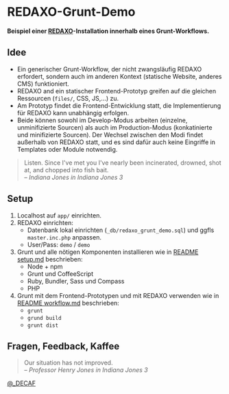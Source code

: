 # REDAXO-Grunt-Demo

__Beispiel einer [REDAXO](http://www.redaxo.org)-Installation innerhalb eines Grunt-Workflows.__


## Idee

* Ein generischer Grunt-Workflow, der nicht zwangsläufig REDAXO erfordert, sondern auch im anderen Kontext (statische Website, anderes CMS) funktioniert.
* REDAXO and ein statischer Frontend-Prototyp greifen auf die gleichen Ressourcen (`files/`, CSS, JS,…) zu.
* Am Prototyp findet die Frontend-Entwicklung statt, die Implementierung für REDAXO kann unabhängig erfolgen.
* Beide können sowohl im Develop-Modus arbeiten (einzelne, unminifizierte Sourcen) als auch im Production-Modus (konkatinierte und minifizierte Sourcen). Der Wechsel zwischen den Modi findet außerhalb von REDAXO statt, und es sind dafür auch keine Eingriffe in Templates oder Module notwendig.


> Listen. Since I've met you I've nearly been incinerated, drowned, shot at, and chopped into fish bait.  
_– Indiana Jones in Indiana Jones 3_


##  Setup

1. Localhost auf `app/` einrichten.
2. REDAXO einrichten:
   * Datenbank lokal einrichten (`_db/redaxo_grunt_demo.sql`) und ggfls `master.inc.php` anpassen.
   * User/Pass: `demo` / `demo`
3. Grunt und alle nötigen Komponenten installieren wie in [README setup.md](https://github.com/DECAF/REDAXO-Grunt-Demo/blob/master/README%20setup.md) beschrieben:
   * Node + npm
   * Grunt und CoffeeScript
   * Ruby, Bundler, Sass und Compass
   * PHP
4. Grunt mit dem Frontend-Prototypen und mit REDAXO verwenden wie in [README workflow.md](https://github.com/DECAF/REDAXO-Grunt-Demo/blob/master/README%20workflow.md) beschrieben:
   * `grunt`
   * `grund build`
   * `grunt dist`


## Fragen, Feedback, Kaffee

> Our situation has not improved.  
_– Professor Henry Jones in Indiana Jones 3_


[@_DECAF](http://twitter.com/_DECAF)  
